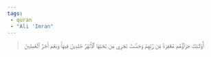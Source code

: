```yaml
---
tags: 
 - quran 
 - "Ali 'Imran"
---
```


> أُوْلَـٰٓئِكَ جَزَآؤُهُم مَّغۡفِرَةٞ مِّن رَّبِّهِمۡ وَجَنَّـٰتٞ تَجۡرِي مِن تَحۡتِهَا ٱلۡأَنۡهَٰرُ خَٰلِدِينَ فِيهَاۚ وَنِعۡمَ أَجۡرُ ٱلۡعَٰمِلِينَ
